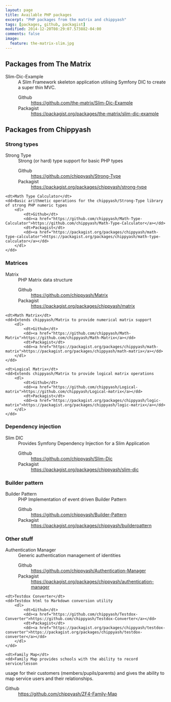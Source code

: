 ```yaml
---
layout: page
title: Available PHP packages
excerpt: "PHP packages from the matrix and chippyash"
tags: [packages, github, packagist]
modified: 2014-12-20T08:29:07.573882-04:00
comments: false
image:
  feature: the-matrix-slim.jpg
---
```


## Packages from The Matrix

<dl>
    <dt>Slim-Dic-Example</dt>
    <dd>A Slim Framework skeleton application utilising Symfony DIC to create a super thin MVC. 
        <dl>
            <dt>Github</dt>
            <dd><a href="https://github.com/the-matrix/Slim-Dic-Example">https://github.com/the-matrix/Slim-Dic-Example</a></dd>
            <dt>Packagist</dt>
            <dd><a href="https://packagist.org/packages/the-matrix/slim-dic-example">https://packagist.org/packages/the-matrix/slim-dic-example</a></dd>
        </dl>
    </dd>
</dl>

## Packages from Chippyash

### Strong types

<dl>
    <dt>Strong Type</dt>
    <dd>Strong (or hard) type support for basic PHP types
        <dl>
            <dt>Github</dt>
            <dd><a href="https://github.com/chippyash/Strong-Type">https://github.com/chippyash/Strong-Type</a></dd>
            <dt>Packagist</dt>
            <dd><a href="https://packagist.org/packages/chippyash/strong-type">https://packagist.org/packages/chippyash/strong-type</a></dd>
        </dl>
    </dd>

    <dt>Math Type Calculator</dt>
    <dd>Basic arithmetic operations for the chippyash/Strong-Type library of strong PHP numeric types
        <dl>
            <dt>Github</dt>
            <dd><a href="https://github.com/chippyash/Math-Type-Calculator">https://github.com/chippyash/Math-Type-Calculator</a></dd>
            <dt>Packagist</dt>
            <dd><a href="https://packagist.org/packages/chippyash/math-type-calculator">https://packagist.org/packages/chippyash/math-type-calculator</a></dd>
        </dl>
    </dd>
</dl>

### Matrices

<dl>
    <dt>Matrix</dt>
    <dd>PHP Matrix data structure
        <dl>
            <dt>Github</dt>
            <dd><a href="https://github.com/chippyash/Matrix">https://github.com/chippyash/Matrix</a></dd>
            <dt>Packagist</dt>
            <dd><a href="https://packagist.org/packages/chippyash/matrix">https://packagist.org/packages/chippyash/matrix</a></dd>
        </dl>
    </dd>

    <dt>Math Matrix</dt>
    <dd>Extends chippyash/Matrix to provide numerical matrix support
        <dl>
            <dt>Github</dt>
            <dd><a href="https://github.com/chippyash/Math-Matrix">https://github.com/chippyash/Math-Matrix</a></dd>
            <dt>Packagist</dt>
            <dd><a href="https://packagist.org/packages/chippyash/math-matrix">https://packagist.org/packages/chippyash/math-matrix</a></dd>
        </dl>
    </dd>

    <dt>Logical Matrix</dt>
    <dd>Extends chippyash/Matrix to provide logical matrix operations
        <dl>
            <dt>Github</dt>
            <dd><a href="https://github.com/chippyash/Logical-matrix">https://github.com/chippyash/Logical-matrix</a></dd>
            <dt>Packagist</dt>
            <dd><a href="https://packagist.org/packages/chippyash/logic-matrix">https://packagist.org/packages/chippyash/logic-matrix</a></dd>
        </dl>
    </dd>
</dl>

### Dependency injection

<dl>
    <dt>Slim DIC</dt>
    <dd>Provides Symfony Dependency Injection for a Slim Application
        <dl>
            <dt>Github</dt>
            <dd><a href="https://github.com/chippyash/Slim-Dic">https://github.com/chippyash/Slim-Dic</a></dd>
            <dt>Packagist</dt>
            <dd><a href="https://packagist.org/packages/chippyash/slim-dic">https://packagist.org/packages/chippyash/slim-dic</a></dd>
        </dl>
    </dd>
</dl>

### Builder pattern

<dl>
    <dt>Builder Pattern</dt>
    <dd>PHP Implementation of event driven Builder Pattern
        <dl>
            <dt>Github</dt>
            <dd><a href="https://github.com/chippyash/Builder-Pattern">https://github.com/chippyash/Builder-Pattern</a></dd>
            <dt>Packagist</dt>
            <dd><a href="https://packagist.org/packages/chippyash/builderpattern">https://packagist.org/packages/chippyash/builderpattern</a></dd>
        </dl>
    </dd>
</dl>

### Other stuff

<dl>
    <dt>Authentication Manager</dt>
    <dd>Generic authentication management of identities
        <dl>
            <dt>Github</dt>
            <dd><a href="https://github.com/chippyash/Authentication-Manager">https://github.com/chippyash/Authentication-Manager</a></dd>
            <dt>Packagist</dt>
            <dd><a href="https://packagist.org/packages/chippyash/authentication-manager">https://packagist.org/packages/chippyash/authentication-manager</a></dd>
        </dl>
    </dd>

    <dt>Testdox Converter</dt>
    <dd>Testdox html to Markdown conversion utility
        <dl>
            <dt>Github</dt>
            <dd><a href="https://github.com/chippyash/Testdox-Converter">https://github.com/chippyash/Testdox-Converter</a></dd>
            <dt>Packagist</dt>
            <dd><a href="https://packagist.org/packages/chippyash/testdox-converter">https://packagist.org/packages/chippyash/testdox-converter</a></dd>
        </dl>
    </dd>

    <dt>Family Map</dt>
    <dd>Family Map provides schools with the ability to record service/lesson 
usage for their customers (members/pupils/parents) and gives the ability to map 
service users and their relationships.
        <dl>
            <dt>Github</dt>
            <dd><a href="https://github.com/chippyash/ZF4-Family-Map">https://github.com/chippyash/ZF4-Family-Map</a></dd>
        </dl>
    </dd>

</dl>
